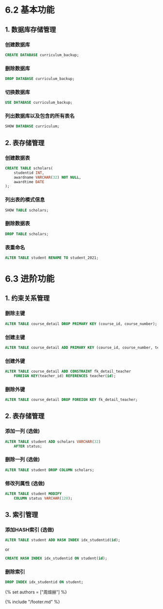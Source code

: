 # 6.2 基本功能

## 1. 数据库存储管理

### 创建数据库

```SQL
CREATE DATABASE curriculum_backup;
```

### 删除数据库

```SQL
DROP DATABASE curriculum_backup;
```

### 切换数据库

```SQL
USE DATABASE curriculum_backup;
```

### 列出数据库以及包含的所有表名

```SQL
SHOW DATABASE curriculum;
```

## 2. 表存储管理

### 创建数据表

```SQL
CREATE TABLE scholars(
    studentid INT,
    awardname VARCHAR(32) NOT NULL,
    awardtime DATE
);
```

### 列出表的模式信息

```SQL
SHOW TABLE scholars;
```

### 删除数据表

```SQL
DROP TABLE scholars;
```

### 表重命名

```SQL
ALTER TABLE student RENAME TO student_2021; 
```

# 6.3 进阶功能

## 1. 约束关系管理

### 删除主键

```SQL
ALTER TABLE course_detail DROP PRIMARY KEY (course_id, course_number); 
```

### 创建主键

```SQL
ALTER TABLE course_detail ADD PRIMARY KEY (course_id, course_number, teacher_id);
```

### 创建外键

```SQL
ALTER TABLE course_detail ADD CONSTRAINT fk_detail_teacher 
    FOREIGN KEY(teacher_id) REFERENCES teacher(id);
```

### 删除外键

```SQL
ALTER TABLE course_detail DROP FOREIGN KEY fk_detail_teacher; 
```

## 2. 表存储管理

### 添加一列 (选做)

```sql
ALTER TABLE student ADD scholars VARCHAR(32) 
    AFTER status;  
```

### 删除一列 (选做)

```sql
ALTER TABLE student DROP COLUMN scholars;
```


### 修改列属性 (选做)

```sql
ALTER TABLE student MODIFY 
    COLUMN status VARCHAR(128);
```


## 3. 索引管理

### 添加HASH索引 (选做)

```sql
ALTER TABLE student ADD HASH INDEX idx_studentid(id);
```

or

```sql
CREATE HASH INDEX idx_studentid ON student(id);
```


### 删除索引

```sql
DROP INDEX idx_studentid ON student;
```


{% set authors = ["周煊赫"] %}

{% include "/footer.md" %}